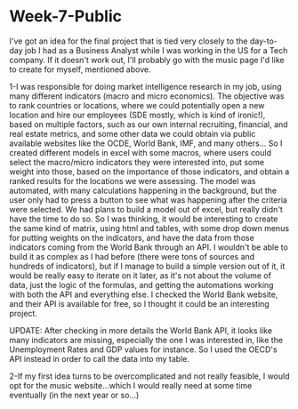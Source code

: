 # Week-7-Public

I've got an idea for the final project that is tied very closely to the day-to-day job I had as a Business Analyst while I was working in the US for a Tech company. If it doesn't work out, I'll probably go with the music page I'd like to create for myself, mentioned above.

1-I was responsible for doing market intelligence research in my job, using many different indicators (macro and micro economics). The objective was to rank countries or locations, where we could potentially open a new location and hire our employees (SDE mostly, which is kind of ironic!), based on multiple factors, such as our own internal recruiting, financial, and real estate metrics, and some other data we could obtain via public available websites like the OCDE, World Bank, IMF, and many others...
So I created different models in excel with some macros, where users could select the macro/micro indicators they were interested into, put some weight into those, based on the importance of those indicators, and obtain a ranked results for the locations we were assessing. The model was automated, with many calculations happening in the background, but the user only had to press a button to see what was happening after the criteria were selected.
We had plans to build a model out of excel, but really didn't have the time to do so. So I was thinking, it would be interesting to create the same kind of matrix, using html and tables, with some drop down menus for putting weights on the indicators, and have the data from those indicators coming from the World Bank through an API. I wouldn't be able to build it as complex as I had before (there were tons of sources and hundreds of indicators), but if I manage to build a simple version out of it, it would be really easy to iterate on it later, as it's not about the volume of data, just the logic of the formulas, and getting the automations working with both the API and everything else.
I checked the World Bank website, and their API is available for free, so I thought it could be an interesting project.

UPDATE: After checking in more details the World Bank API, it looks like many indicators are missing, especially the one I was interested in, like the Unemployment Rates and GDP values for instance. So I used the OECD's API instead in order to call the data into my table.


2-If my first idea turns to be overcomplicated and not really feasible, I would opt for the music website...which I would really need at some time eventually (in the next year or so...)
